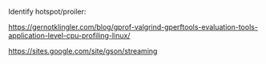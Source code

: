 Identify hotspot/proiler:

https://gernotklingler.com/blog/gprof-valgrind-gperftools-evaluation-tools-application-level-cpu-profiling-linux/

https://sites.google.com/site/gson/streaming
